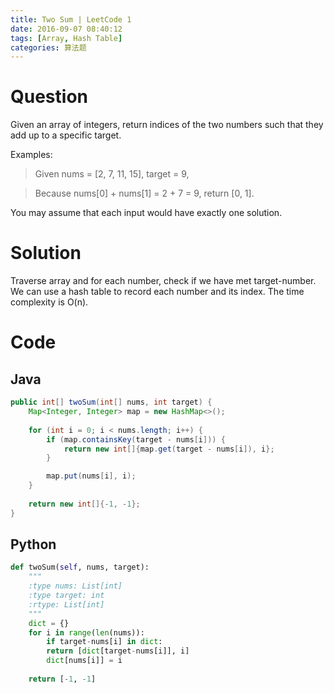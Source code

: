 ```yaml
---
title: Two Sum | LeetCode 1
date: 2016-09-07 08:40:12
tags: [Array, Hash Table]
categories: 算法题
---
```

# Question

Given an array of integers, return indices of the two numbers such that they add up to a specific target.

Examples:

> Given nums = [2, 7, 11, 15], target = 9,

>Because nums[0] + nums[1] = 2 + 7 = 9,
return [0, 1].

You may assume that each input would have exactly one solution.

# Solution
Traverse array and for each number, check if we have met target-number. We can use a hash table to record each number and its index. The time complexity is O(n).

# Code

## Java

```java
public int[] twoSum(int[] nums, int target) {
    Map<Integer, Integer> map = new HashMap<>();
    
    for (int i = 0; i < nums.length; i++) {
		if (map.containsKey(target - nums[i])) {
			return new int[]{map.get(target - nums[i]), i};
        }

        map.put(nums[i], i);
    }
        
    return new int[]{-1, -1};
}
```

## Python

```python
def twoSum(self, nums, target):
	"""
	:type nums: List[int]
	:type target: int
	:rtype: List[int]
	"""
	dict = {}
	for i in range(len(nums)):
		if target-nums[i] in dict:
		return [dict[target-nums[i]], i]
		dict[nums[i]] = i
            
	return [-1, -1]
```
